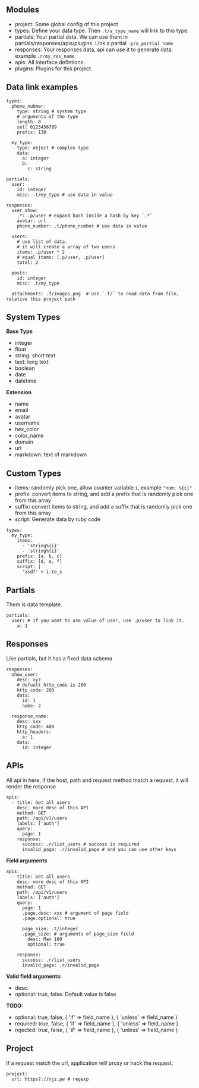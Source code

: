 ## Modules

* project: Some global config of this project
* types: Define your data type. Then `.t/a_type_name` will link to this type.
* partials: Your partial data. We can use them in partials/responses/apis/plugins. Link a partial `.p/a_partial_name`
* responses: Your responses data, api can use it to generate data. example `.r/my_res_name`
* apis: All interface defintions.
* plugins: Plugins for this project.


## Data link examples

```
types: 
  phone_nubmer:
    type: string # system type
    # arguments of the type
    length: 8
    set: 0123456789
    prefix: 138

  my_type:
    type: object # complex type
    data:
      a: integer
      b: 
        c: string

partials:
  user: 
    id: integer
    misc: .t/my_type # use data in value

responses:
  user_show:
    .*: .p/user # expand hash inside a hash by key `.*`
    avatar: url
    phone_number: .t/phone_number # use data in value

  users:
    # use list of data.
    # it will create a array of two users
    items: .p/user * 2
    # equal items: [.p/user, .p/user]
    total: 2

  posts:
    id: integer
    misc: .t/my_type

  attachments: .f/images.png  # use `.f/` to read data from file, relative this project path
```

## System Types

**Base Type**

* integer
* float
* string: short text
* text: long text
* boolean
* date
* datetime

**Extension**

* name
* email
* avatar
* username
* hex_color
* color_name
* domain
* url
* markdown: text of markdown


## Custom Types

* items: randomly pick one, allow counter variable `i`, example `"num: %{i}"`
* prefix: convert items to string, and add a prefix that is randomly pick one from this array
* suffix: convert items to string, and add a suffix that is randomly pick one from this array
* script: Generate data by ruby code



```
types:
  my_type:
    items: 
      - 'string%{i}'
      - 'string%{i}'
    prefix: [a, b, c]
    suffix: [d, e, f]
    script: |
      'asdf' + i.to_s
```

## Partials

Them is data template.

```
partials:
  user: # if you want to use value of user, use .p/user to link it.
    a: 1
```

## Responses

Like partials, but it has a fixed data schema

```
responses:
  show_user:
    desc: xyz
    # defualt http_code is 200
    http_code: 200
    data:
      id: 1
      name: 2

  response_name:
    desc: xxx
    http_code: 400
    http_headers: 
      a: 1
    data: 
      id: integer
```

## APIs

All api in here, if the host, path and request method match a request, it will render the response

```
apis:
  - title: Get all users
    desc: more desc of this API
    method: GET
    path: /api/v1/users
    labels: ['auth']
    query:
      page: 1
    response:
      success: .r/list_users # success is required
      invalid_page: .r/invalid_page # and you can use other keys
```

**Field arguments**

```
apis:
  - title: Get all users
    desc: more desc of this API
    method: GET
    path: /api/v1/users
    labels: ['auth']
    query:
      page: 1
      .page.desc: xxx # argument of page field
      .page.optional: true

      page_size: .t/integer
      .page_size: # arguments of page_size field
        desc: Max 100
        optional: true

    response:
      success: .r/list_users
      invalid_page: .r/invalid_page
```

**Valid field arguments:**

* desc:
* optional: true, false. Default value is false

**TODO:**

* optional: true, false, { 'if' => field_name }, { 'unless' => field_name }
* required: true, false, { 'if' => field_name }, { 'unless' => field_name }
* rejected: true, false, { 'if' => field_name }, { 'unless' => field_name }


## Project

If a request match the url, application will proxy or hack the request.

```
project:
  url: https?://xjz.pw # regexp
```
